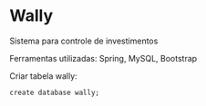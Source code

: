 # Wally
Sistema para controle de investimentos

Ferramentas utilizadas: Spring, MySQL, Bootstrap

Criar tabela wally:
```
create database wally;
```
